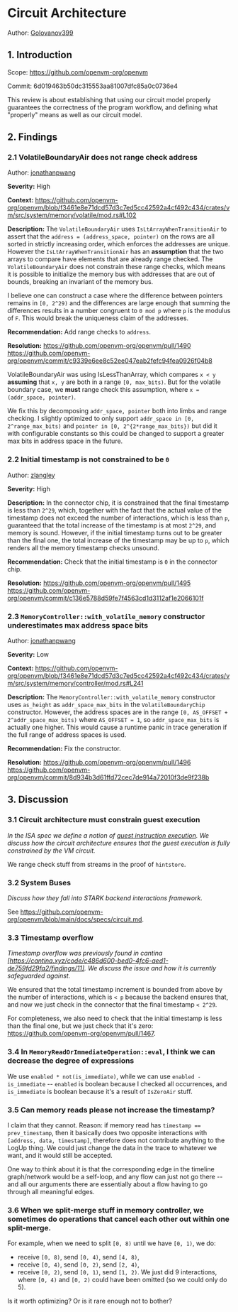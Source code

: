 # Circuit Architecture

Author: [Golovanov399](https://github.com/Golovanov399)

## 1. Introduction

Scope: https://github.com/openvm-org/openvm

Commit: 6d019463b50dc315553aa81007dfc85a0c0736e4

This review is about establishing that using our circuit model properly guarantees the correctness of the program workflow, and defining what "properly" means as well as our circuit model.

## 2. Findings

### 2.1 VolatileBoundaryAir does not range check address

Author: [jonathanpwang](https://github.com/jonathanpwang)

**Severity:** High

**Context:** https://github.com/openvm-org/openvm/blob/f3461e8e71dcd57d3c7ed5cc42592a4cf492c434/crates/vm/src/system/memory/volatile/mod.rs#L102

**Description:**
The `VolatileBoundaryAir` uses `IsLtArrayWhenTransitionAir` to assert that the `address = (address_space, pointer)` on the rows are all sorted in strictly increasing order, which 
enforces the addresses are unique. However the `IsLtArrayWhenTransitionAir` has an **assumption** that the two arrays to compare have elements that are already range checked.
The `VolatileBoundaryAir` does not constrain these range checks, which means it is possible to initialize the memory bus with addresses that are out of bounds, breaking an invariant of the memory bus.

I believe one can construct a case where the difference between pointers remains in `[0, 2^29)` and the differences are large enough that summing the differences results in a number congruent to `0 mod p`
where `p` is the modulus of `F`. This would break the uniqueness claim of the addresses.

**Recommendation:** Add range checks to `address`.

**Resolution:** https://github.com/openvm-org/openvm/pull/1490
https://github.com/openvm-org/openvm/commit/c9339e6ee8c52ee047eab2fefc94fea0926f04b8

VolatileBoundaryAir was using IsLessThanArray, which compares `x < y` **assuming** that `x, y` are both in a range `[0, max_bits)`. But for the volatile boundary case, we **must** range check this assumption, where `x = (addr_space, pointer)`.

We fix this by decomposing `addr_space, pointer` both into limbs and range checking.
I slightly optimized to only support `addr_space in [0, 2^range_max_bits)` and `pointer in [0, 2^{2*range_max_bits})` but did it with configurable constants so this could be changed to support a greater max bits in address space in the future.

### 2.2 Initial timestamp is not constrained to be `0`

Author: [zlangley](https://github.com/zlangley)

**Severity:** High

**Description:**
In the connector chip, it is constrained that the final timestamp is less than `2^29`, which, together with the fact that the actual value of the timestamp does not exceed the number of interactions, which is less than `p`, guaranteed that the total increase of the timestamp is at most `2^29`, and memory is sound. However, if the initial timestamp turns out to be greater than the final one, the total increase of the timestamp may be up to `p`, which renders all the memory timestamp checks unsound.

**Recommendation:** Check that the initial timestamp is `0` in the connector chip.

**Resolution:** https://github.com/openvm-org/openvm/pull/1495
https://github.com/openvm-org/openvm/commit/c136e5788d59fe7f4563cd1d3112af1e2066101f

### 2.3 `MemoryController::with_volatile_memory` constructor underestimates max address space bits

Author: [jonathanpwang](https://github.com/jonathanpwang)

**Severity:** Low

**Context:** https://github.com/openvm-org/openvm/blob/f3461e8e71dcd57d3c7ed5cc42592a4cf492c434/crates/vm/src/system/memory/controller/mod.rs#L241

**Description:**
The `MemoryController::with_volatile_memory` constructor uses `as_height` as `addr_space_max_bits` in the `VolatileBoundaryChip` constructor. However, the address spaces are in the range `[0, AS_OFFSET + 2^addr_space_max_bits)` where `AS_OFFSET = 1`, so `addr_space_max_bits` is actually one higher. This would cause a runtime panic in trace generation if the full range of address spaces is used.

**Recommendation:** Fix the constructor.

**Resolution:** https://github.com/openvm-org/openvm/pull/1496
https://github.com/openvm-org/openvm/commit/8d934b3d61ffd72cec7de914a72010f3de9f238b


## 3. Discussion

### 3.1 Circuit architecture must constrain guest execution

_In the ISA spec we define a notion of [guest instruction execution](https://github.com/axiom-crypto/openvm-private/blob/specs/update/docs/specs/ISA.md#guest-instruction-execution). We discuss how the circuit architecture ensures that the guest execution is fully constrained by the VM circuit._

We range check stuff from streams in the proof of `hintstore`.

### 3.2 System Buses

_Discuss how they fall into STARK backend interactions framework._

See https://github.com/openvm-org/openvm/blob/main/docs/specs/circuit.md.

### 3.3 Timestamp overflow

_Timestamp overflow was previously found in cantina [https://cantina.xyz/code/c486d600-bed0-4fc6-aed1-de759fd29fa2/findings/11]. We discuss the issue and how it is currently safeguarded against._

We ensured that the total timestamp increment is bounded from above by the number of interactions, which is `< p` because the backend ensures that, and now we just check in the connector that the final timestamp `< 2^29`.

For completeness, we also need to check that the initial timestamp is less than the final one, but we just check that it's zero: https://github.com/openvm-org/openvm/pull/1467.

### 3.4 In `MemoryReadOrImmediateOperation::eval`, I think we can decrease the degree of expressions

We use `enabled * not(is_immediate)`, while we can use `enabled - is_immediate` -- `enabled` is boolean because I checked all occurrences, and `is_immediate` is boolean because it's a result of `IsZeroAir` stuff.

### 3.5 Can memory reads please not increase the timestamp?

I claim that they cannot. Reason: if memory read has `timestamp == prev_timestamp`, then it basically does two opposite interactions with `[address, data, timestamp]`, therefore does not contribute anything to the LogUp thing. We could just change the data in the trace to whatever we want, and it would still be accepted.

One way to think about it is that the corresponding edge in the timeline graph/network would be a self-loop, and any flow can just not go there -- and all our arguments there are essentially about a flow having to go through all meaningful edges.

### 3.6 When we split-merge stuff in memory controller, we sometimes do operations that cancel each other out within one split-merge.

For example, when we need to split `[0, 8)` until we have `[0, 1)`, we do:

- receive `[0, 8)`, send `[0, 4)`, send `[4, 8)`,
- receive `[0, 4)`, send `[0, 2)`, send `[2, 4)`,
- receive `[0, 2)`, send `[0, 1)`, send `[1, 2)`.
  We just did 9 interactions, where `[0, 4)` and `[0, 2)` could have been omitted (so we could only do 5).

Is it worth optimizing? Or is it rare enough not to bother?
